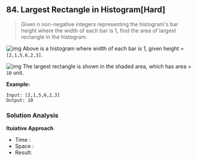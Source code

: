 ## 84.  Largest Rectangle in Histogram[Hard]


>Given *n*  non-negative integers representing the histogram's bar height where the  width of each bar is 1, find the area of largest rectangle in the  histogram.

 

![img](https://assets.leetcode.com/uploads/2018/10/12/histogram.png)
 Above is a histogram where width of each bar is 1, given height = `[2,1,5,6,2,3]`.

 

![img](https://assets.leetcode.com/uploads/2018/10/12/histogram_area.png)
 The largest rectangle is shown in the shaded area, which has area = `10` unit.

 

**Example:**

```
Input: [2,1,5,6,2,3]
Output: 10
```

### Solution Analysis 

**Ituiative Approach**
> 

- Time	: 
- Space	:
- Result: